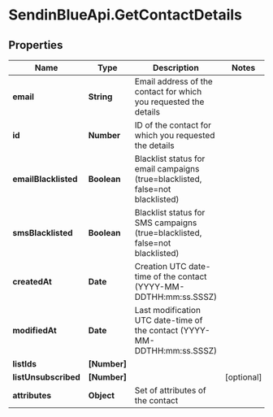 # SendinBlueApi.GetContactDetails

## Properties
Name | Type | Description | Notes
------------ | ------------- | ------------- | -------------
**email** | **String** | Email address of the contact for which you requested the details | 
**id** | **Number** | ID of the contact for which you requested the details | 
**emailBlacklisted** | **Boolean** | Blacklist status for email campaigns (true&#x3D;blacklisted, false&#x3D;not blacklisted) | 
**smsBlacklisted** | **Boolean** | Blacklist status for SMS campaigns (true&#x3D;blacklisted, false&#x3D;not blacklisted) | 
**createdAt** | **Date** | Creation UTC date-time of the contact (YYYY-MM-DDTHH:mm:ss.SSSZ) | 
**modifiedAt** | **Date** | Last modification UTC date-time of the contact (YYYY-MM-DDTHH:mm:ss.SSSZ) | 
**listIds** | **[Number]** |  | 
**listUnsubscribed** | **[Number]** |  | [optional] 
**attributes** | **Object** | Set of attributes of the contact | 


